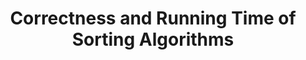 ---
title: Correctness and Running Time of Sorting Algorithms
number: 2
time: 2022-01-14 12:00
location: Graham Hall 210
notes:
slides_pdf:
slide_ppt:
textbook:
---